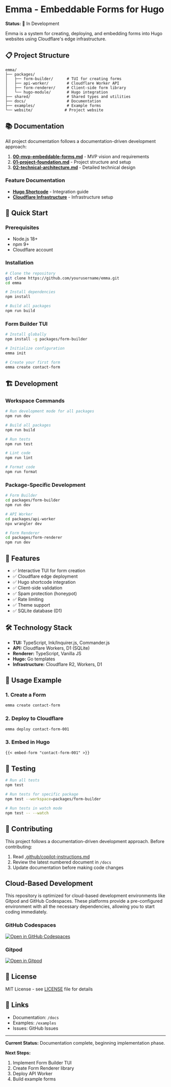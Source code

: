 # Emma - Embeddable Forms for Hugo

**Status:** 🚧 In Development

Emma is a system for creating, deploying, and embedding forms into Hugo websites using Cloudflare's edge infrastructure.

## 📋 Project Structure

```
emma/
├── packages/
│   ├── form-builder/      # TUI for creating forms
│   ├── api-worker/        # Cloudflare Worker API
│   ├── form-renderer/     # Client-side form library
│   └── hugo-module/       # Hugo integration
├── shared/                # Shared types and utilities
├── docs/                  # Documentation
├── examples/              # Example forms
└── website/              # Project website
```

## 📚 Documentation

All project documentation follows a documentation-driven development approach:

1. **[00-mvp-embeddable-forms.md](docs/00-mvp-embeddable-forms.md)** - MVP vision and requirements
2. **[01-project-foundation.md](docs/01-project-foundation.md)** - Project structure and setup
3. **[02-technical-architecture.md](docs/02-technical-architecture.md)** - Detailed technical design

### Feature Documentation

- **[Hugo Shortcode](docs/features/hugo-shortcode.md)** - Integration guide
- **[Cloudflare Infrastructure](docs/infrastructure/cloudflare.md)** - Infrastructure setup

## 🚀 Quick Start

### Prerequisites

- Node.js 18+
- npm 9+
- Cloudflare account

### Installation

```bash
# Clone the repository
git clone https://github.com/yourusername/emma.git
cd emma

# Install dependencies
npm install

# Build all packages
npm run build
```

### Form Builder TUI

```bash
# Install globally
npm install -g packages/form-builder

# Initialize configuration
emma init

# Create your first form
emma create contact-form
```

## 🏗️ Development

### Workspace Commands

```bash
# Run development mode for all packages
npm run dev

# Build all packages
npm run build

# Run tests
npm run test

# Lint code
npm run lint

# Format code
npm run format
```

### Package-Specific Development

```bash
# Form Builder
cd packages/form-builder
npm run dev

# API Worker
cd packages/api-worker
npx wrangler dev

# Form Renderer
cd packages/form-renderer
npm run dev
```

## 🎯 Features

- ✅ Interactive TUI for form creation
- ✅ Cloudflare edge deployment
- ✅ Hugo shortcode integration
- ✅ Client-side validation
- ✅ Spam protection (honeypot)
- ✅ Rate limiting
- ✅ Theme support
- ✅ SQLite database (D1)

## 🛠️ Technology Stack

- **TUI:** TypeScript, Ink/Inquirer.js, Commander.js
- **API:** Cloudflare Workers, D1 (SQLite)
- **Renderer:** TypeScript, Vanilla JS
- **Hugo:** Go templates
- **Infrastructure:** Cloudflare R2, Workers, D1

## 📖 Usage Example

### 1. Create a Form

```bash
emma create contact-form
```

### 2. Deploy to Cloudflare

```bash
emma deploy contact-form-001
```

### 3. Embed in Hugo

```markdown
{{< embed-form "contact-form-001" >}}
```

## 🧪 Testing

```bash
# Run all tests
npm test

# Run tests for specific package
npm test --workspace=packages/form-builder

# Run tests in watch mode
npm test -- --watch
```

## 📝 Contributing

This project follows a documentation-driven development approach. Before contributing:

1. Read [.github/copilot-instructions.md](.github/copilot-instructions.md)
2. Review the latest numbered document in `/docs`
3. Update documentation before making code changes

## Cloud-Based Development

This repository is optimized for cloud-based development environments like Gitpod and GitHub Codespaces. These platforms provide a pre-configured environment with all the necessary dependencies, allowing you to start coding immediately.

### GitHub Codespaces

[![Open in GitHub Codespaces](https://github.com/codespaces/badge.svg)](https://github.com/codespaces/new?hide_repo_select=true&ref=main&repo=428059888)

### Gitpod

[![Open in Gitpod](https://gitpod.io/button/open-in-gitpod.svg)](https://gitpod.io/#https://github.com/jpmorganchase/hugo-quickstart)

## 📄 License

MIT License - see [LICENSE](LICENSE) file for details

## 🔗 Links

- Documentation: `/docs`
- Examples: `/examples`
- Issues: GitHub Issues

---

**Current Status:** Documentation complete, beginning implementation phase.

**Next Steps:** 
1. Implement Form Builder TUI
2. Create Form Renderer library
3. Deploy API Worker
4. Build example forms